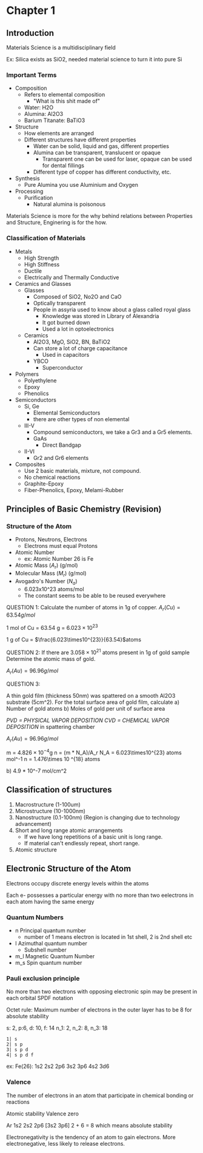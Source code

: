 # Chapter 1

## Introduction

Materials Science is a multidisciplinary field

Ex: Silica exists as SiO2, needed material science to turn it into pure Si

### Important Terms

- Composition
  - Refers to elemental composition
    - "What is this shit made of"
  - Water: H2O
  - Alumina: Al2O3
  - Barium Titanate: BaTiO3
- Structure
  - How elements are arranged
  - Different structures have different properties
    - Water can be solid, liquid and gas, different properties
    - Alumina can be transparent, translucent or opaque
      - Transparent one can be used for laser, opaque can be used for dental fillings
    - Different type of copper has different conductivity, etc.
- Synthesis
  - Pure Alumina you use Aluminium and Oxygen
- Processing
  - Purification
    - Natural alumina is poisonous

Materials Science is more for the why behind relations between Properties and Structure, Enginering is for the how.

### Classification of Materials

- Metals
  - High Strength
  - High Stiffness
  - Ductile
  - Electrically and Thermally Conductive
- Ceramics and Glasses
  - Glasses
    - Composed of SiO2, No2O and CaO
    - Optically transparent
    - People in assyria used to know about a glass called royal glass
      - Knowledge was stored in Library of Alexandria
      - It got burned down
      - Used a lot in optoelectronics
  - Ceramics
    - Al2O3, MgO, SiO2, BN, BaTiO2
    - Can store a lot of charge capacitance
      - Used in capacitors
    - YBCO
      - Superconductor
- Polymers
  - Polyethylene
  - Epoxy
  - Phenolics
- Semiconductors
  - Si, Ge
    - Elemental Semiconductors
    - there are other types of non elemental
  - III-V
    - Compound semiconductors, we take a Gr3 and a Gr5 elements.
    - GaAs
      - Direct Bandgap
  - II-VI
    - Gr2 and Gr6 elements
- Composites
  - Use 2 basic materials, mixture, not compound.
  - No chemical reactions
  - Graphite-Epoxy
  - Fiber-Phenolics, Epoxy, Melami-Rubber

## Principles of Basic Chemistry (Revision)

### Structure of the Atom

- Protons, Neutrons, Electrons
  - Electrons must equal Protons
- Atomic Number
  - ex: Atomic Number 26 is Fe
- Atomic Mass ($A_r$) (g/mol)
- Molecular Mass ($M_r$) (g/mol)
- Avogadro's Number ($N_a$)
  - 6.023x10^23 atoms/mol
  - The constant seems to be able to be reused everywhere

QUESTION 1:
Calculate the number of atoms in 1g of copper.
$A_r(Cu) = 63.54 g/mol$

1 mol of Cu = 63.54 g
            = $6.023\times10^{23}$

1 g of Cu = $\frac{6.023\times10^{23}}{63.54}$atoms

QUESTION 2:
If there are $3.058\times10^{21}$ atoms present in 1g of gold sample
Determine the atomic mass of gold.

$A_r(Au) = 96.96 g/mol$

QUESTION 3:

A thin gold film (thickness 50nm) was spattered on a smooth Al2O3 substrate (5cm^2). For the total surface area of gold film, calculate
a) Number of gold atoms
b) Moles of gold per unit of surface area

*PVD = PHYSICAL VAPOR DEPOSITION*
*CVD = CHEMICAL VAPOR DEPOSITION*
in spattering chamber

$A_r(Au) = 96.96 g/mol$

m = $4.826\times10^{-4}$g
n = (m * N_A)/A_r
N_A = 6.023\times10^{23} atoms mol^-1
n = 1.476\times 10 ^{18} atoms

b) 4.9 * 10^-7 mol/cm^2

## Classification of structures

1. Macrostructure (1-100um)
2. Microstructure (10-1000nm)
3. Nanostructure (0.1-100nm) (Region is changing due to technology advancement)
4. Short and long range atomic arrangements
    - If we have long repetitions of a basic unit is long range.
    - If material can't endlessly repeat, short range.
5. Atomic structure

## Electronic Structure of the Atom

Electrons occupy discrete energy levels within the atoms

Each e- possesses a particular energy with no more than two eelectrons in each atom having the same energy

### Quantum Numbers

- n Principal quantum number
  - number of 1 means electron is located in 1st shell, 2 is 2nd shell etc
- l Azimuthal quantum number
  - Subshell number
- m_l Magnetic Quantum Number
- m_s Spin quantum number

### Pauli exclusion principle

No more than two electrons with opposing electronic spin may be present in each orbital
SPDF notation

Octet rule: Maximum number of electrons in the outer layer has to be 8 for absolute stability

s: 2, p:6, d: 10, f: 14
n_1: 2, n_2: 8, n_3: 18

```text
1| s
2| s p
3| s p d
4| s p d f
```

ex:
Fe(26): 1s2 2s2 2p6 3s2 3p6 4s2 3d6

### Valence

The number of electrons in an atom that participate in chemical bonding or reactions

Atomic stability
Valence zero

Ar 1s2 2s2 2p6 [3s2 3p6]
  2 + 6 = 8 which means absolute stability

Electronegativity is the tendency of an atom to gain electrons. More electronegative, less likely to release electrons.
